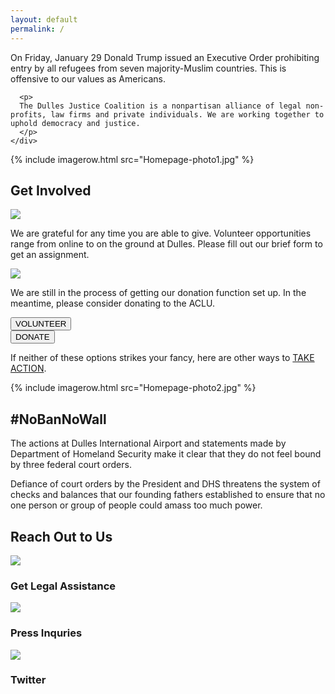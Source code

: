 ```yaml
---
layout: default
permalink: /
---
```


<div class="container-fluid">
  <div class="row inverse pad50">
    <div class="col-xs-10 col-xs-offset-1">
      <p>
      On Friday, January 29 Donald Trump issued an Executive Order prohibiting entry by all refugees from seven majority-Muslim countries. This is offensive to our values as Americans.
      </p>

      <p>
      The Dulles Justice Coalition is a nonpartisan alliance of legal non-profits, law firms and private individuals. We are working together to uphold democracy and justice.
      </p>
    </div>
  </div>
  {% include imagerow.html src="Homepage-photo1.jpg" %}
  <div class="row">
    <div class="col-xs-10 col-xs-offset-1"><h2>Get Involved</h2></div>
  </div>
  <div class="row">
    <div class="col-xs-4 col-xs-offset-1">
      <img class="centered" src="{{ site.baseurl }}/images/Icon-Volunteer.png" />
      <p>
        We are grateful for any time you are able to give. Volunteer opportunities range from online to on the ground at Dulles. Please fill out our brief form to get an assignment.
      </p>
    </div>
    <div class="col-xs-4 col-xs-offset-2">
      <img class="centered" src="{{ site.baseurl }}/images/Icon-Donate.png" />
      <p>
        We are still in the process of getting our donation function set up. In the meantime, please consider donating to the ACLU.
      </p>
    </div>
  </div>
  <div class="row">
    <div class="col-xs-4 col-xs-offset-1">
      <button class="btn btn-primary btn-block">VOLUNTEER</button>
    </div>
    <div class="col-xs-4 col-xs-offset-2">
      <button class="btn btn-primary btn-block">DONATE</button>
    </div>
  </div>
  <div class="row pad25">
    <div class="col-xs-10 col-xs-offset-1">
      <p>If neither of these options strikes your fancy, here are other ways to <a href="{{ site.baseurl }}/action/">TAKE ACTION</a>.</p>
    </div>
  </div>
  {% include imagerow.html src="Homepage-photo2.jpg" %}
  <div class="row inverse">
    <div class="col-xs-10 col-xs-offset-1">
      <h2>#NoBanNoWall</h2>
      <p>
        The actions at Dulles International Airport and statements made by Department of Homeland Security make it clear that they do not feel bound by three federal court orders.
      </p>
      <p>
        Defiance of court orders by the President and DHS threatens the system of checks and balances that our founding fathers established to ensure that no one person or group of people could amass too much power.
      </p>
    </div>
  </div>
  <div class="row">
    <div class="col-xs-10 col-xs-offset-1">
      <h2>Reach Out to Us</h2>
    </div>
  </div>
  <div class="row">
    <div class="col-xs-4">
      <img class="centered" src="{{ site.baseurl }}/images/Icon-Legal.png" />
      <h3 class="centered">Get Legal Assistance</h3>
    </div>
    <div class="col-xs-4">
      <img class="centered" src="{{ site.baseurl }}/images/Icon-Press.png" />
      <h3 class="centered">Press Inquries</h3>
    </div>
    <div class="col-xs-4">
      <img class="centered" src="{{ site.baseurl }}/images/Icon-Twitter.png" />
      <h3 class="centered">Twitter</h3>
    </div>

  </div>
</div>
